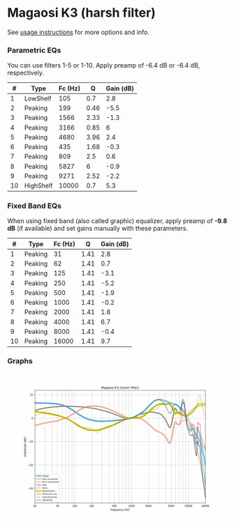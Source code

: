 # Magaosi K3 (harsh filter)
See [usage instructions](https://github.com/jaakkopasanen/AutoEq#usage) for more options and info.

### Parametric EQs
You can use filters 1-5 or 1-10. Apply preamp of -6.4 dB or -6.4 dB, respectively.

|   # | Type      |   Fc (Hz) |    Q |   Gain (dB) |
|-----|-----------|-----------|------|-------------|
|   1 | LowShelf  |       105 | 0.7  |         2.8 |
|   2 | Peaking   |       199 | 0.46 |        -5.5 |
|   3 | Peaking   |      1566 | 2.33 |        -1.3 |
|   4 | Peaking   |      3166 | 0.85 |         6   |
|   5 | Peaking   |      4680 | 3.96 |         2.4 |
|   6 | Peaking   |       435 | 1.68 |        -0.3 |
|   7 | Peaking   |       809 | 2.5  |         0.6 |
|   8 | Peaking   |      5827 | 6    |        -0.9 |
|   9 | Peaking   |      9271 | 2.52 |        -2.2 |
|  10 | HighShelf |     10000 | 0.7  |         5.3 |

### Fixed Band EQs
When using fixed band (also called graphic) equalizer, apply preamp of **-9.8 dB** (if available) and set gains manually with these parameters.

|   # | Type    |   Fc (Hz) |    Q |   Gain (dB) |
|-----|---------|-----------|------|-------------|
|   1 | Peaking |        31 | 1.41 |         2.8 |
|   2 | Peaking |        62 | 1.41 |         0.7 |
|   3 | Peaking |       125 | 1.41 |        -3.1 |
|   4 | Peaking |       250 | 1.41 |        -5.2 |
|   5 | Peaking |       500 | 1.41 |        -1.9 |
|   6 | Peaking |      1000 | 1.41 |        -0.2 |
|   7 | Peaking |      2000 | 1.41 |         1.8 |
|   8 | Peaking |      4000 | 1.41 |         6.7 |
|   9 | Peaking |      8000 | 1.41 |        -0.4 |
|  10 | Peaking |     16000 | 1.41 |         9.7 |

### Graphs
![](./Magaosi%20K3%20(harsh%20filter).png)
